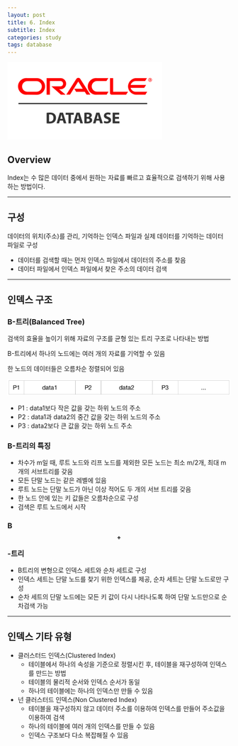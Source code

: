 ```yaml
---
layout: post
title: 6. Index
subtitle: Index
categories: study
tags: database
---
```

![db](/assets/img/logo/oracledb_logo.png)
## Overview

Index는 수 많은 데이터 중에서 원하는 자료를 빠르고 효율적으로 검색하기 위해 사용하는 방법이다.

***

## 구성

데이터의 위치(주소)를 관리, 기억하는 인덱스 파일과 실제 데이터를 기억하는 데이터 파일로 구성
  * 데이터를 검색할 때는 먼저 인덱스 파일에서 데이터의 주소를 찾음
  * 데이터 파일에서 인덱스 파일에서 찾은 주소의 데이터 검색

***

## 인덱스 구조

### B-트리(Balanced Tree)

검색의 효율을 높이기 위해 자료의 구조를 균형 있는 트리 구조로 나타내는 방법

B-트리에서 하나의 노드에는 여러 개의 자료를 기억할 수 있음

한 노드의 데이터들은 오름차순 정렬되어 있음  

![node](/assets/img/study/db/190923_fig_003.png "node")

* P1 : data1보다 작은 값을 갖는 하위 노드의 주소
* P2 : data1과 data2의 중간 값을 갖는 하위 노드의 주소
* P3 : data2보다 큰 값을 갖는 하위 노드 주소

### B-트리의 특징
- 차수가 m일 때, 루트 노드와 리프 노드를 제외한 모든 노드는 최소 m/2개, 최대 m개의 서브트리를 갖음  
- 모든 단말 노드는 같은 레벨에 있음  
- 루트 노드는 단말 노드가 아닌 이상 적어도 두 개의 서브 트리를 갖음  
- 한 노드 안에 있는 키 값들은 오름차순으로 구성  
- 검색은 루트 노드에서 시작

### B$$^{+}$$-트리
* B트리의 변형으로 인덱스 세트와 순차 세트로 구성
* 인덱스 세트는 단말 노드를 찾기 위한 인덱스를 제공, 순차 세트는 단말 노드로만 구성
* 순차 세트의 단말 노드에는 모든 키 값이 다시 나타나도록 하여 단말 노드만으로 순차검색 가능

***

## 인덱스 기타 유형
- 클러스터드 인덱스(Clustered Index)
  * 테이블에서 하나의 속성을 기준으로 정렬시킨 후, 테이블을 재구성하여 인덱스를 만드는 방법
  * 테이블의 물리적 순서와 인덱스 순서가 동일
  * 하나의 테이블에는 하나의 인덱스만 만들 수 있음
- 넌 클러스터드 인덱스(Non Clustered Index)
  * 테이블을 재구성하지 않고 데이터 주소를 이용하여 인덱스를 만들어 주소값을 이용하여 검색
  * 하나의 테이블에 여러 개의 인덱스를 만들 수 있음
  * 인덱스 구조보다 다소 복잡해질 수 있음
